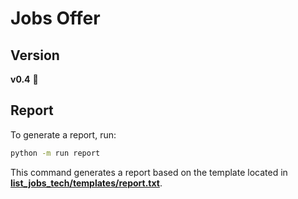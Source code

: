 # Jobs Offer

## Version
**v0.4** 🚀

## Report
To generate a report, run:
```sh
python -m run report
```
This command generates a report based on the template located in [**list_jobs_tech/templates/report.txt**](list_jobs_tech/templates/report.txt).